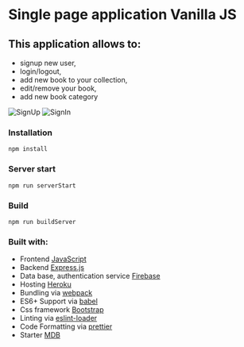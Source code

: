 # Single page application Vanilla JS 

## This application allows to:
- signup new user,
- login/logout,
- add new book to your collection,
- edit/remove your book,
- add new book category

![SignUp](https://user-images.githubusercontent.com/50084927/107155164-1e946b00-6977-11eb-8cc4-36467d41061a.gif)
![SignIn](https://user-images.githubusercontent.com/50084927/107155362-3e785e80-6978-11eb-9ccb-d84179aa8d9b.gif)

### Installation
```
npm install
```

### Server start
```
npm run serverStart
```

### Build
```
npm run buildServer
```

### Built with:
* Frontend [JavaScript](https://www.javascript.com/)
* Backend [Express.js](https://expressjs.com/)
* Data base, authentication service [Firebase](https://firebase.google.com/) 
* Hosting [Heroku](https://dashboard.heroku.com/) 
* Bundling via [webpack](https://github.com/webpack/webpack)
* ES6+ Support via [babel](https://babeljs.io/)
* Css framework [Bootstrap](https://getbootstrap.com/)
* Linting via [eslint-loader](https://github.com/MoOx/eslint-loader)
* Code Formatting via [prettier](https://github.com/prettier/prettier)
* Starter [MDB](https://github.com/mdbootstrap/mdb-ui-kit/)
